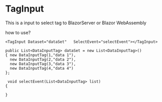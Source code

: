 # TagInput
This is a input to select tag  to BlazorServer or Blazor WebAssembly 

how to use?


    <TagInput Dataset="dataSet"   SelectEvent="selectEvent"></TagInput>
    
    public List<DataInputTag> dataSet = new List<DataInputTag>()
    { new DataInputTag(1,"data 1"),
      new DataInputTag(2,"data 2"),
      new DataInputTag(3,"data 3"),
      new DataInputTag(4,"data 4")
    };
    
     void selectEvent(List<DataInputTag> list)
    {

    }
